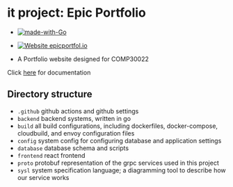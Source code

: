 # it project: Epic Portfolio
- [![made-with-Go](https://img.shields.io/badge/Made%20with-Go-1f425f.svg)](http://golang.org)
-  [![Website epicportfol.io](https://img.shields.io/website-up-down-green-red/http/epicportfol.io)](http://epicportfol.io)


- A Portfolio website designed for COMP30022

Click [here](https://github.com/joshcarp/it-project/wiki) for documentation

## Directory structure

- `.github` github actions and github settings
- `backend` backend systems, written in go
- `build` all build configurations, including dockerfiles, docker-compose, cloudbuild, and envoy configuration files
- `config` system config for configuring database and application settings
- `database` database schema and scripts
- `frontend` react frontend
- `proto` protobuf representation of the grpc services used in this project
- `sysl` system specification language; a diagramming tool to describe how our service works 
